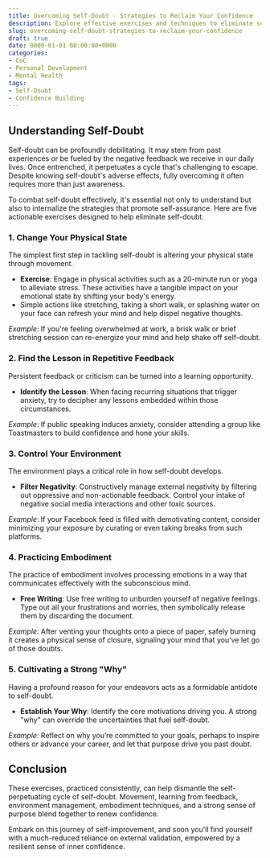 ```yaml
---
title: Overcoming Self-Doubt - Strategies to Reclaim Your Confidence
description: Explore effective exercises and techniques to eliminate self-doubt and build confidence.
slug: overcoming-self-doubt-strategies-to-reclaim-your-confidence
draft: true
date: 0000-01-01 00:00:00+0000
categories:
- CoC
- Personal Development
- Mental Health
tags:
- Self-Doubt
- Confidence Building
---
```


## Understanding Self-Doubt

Self-doubt can be profoundly debilitating. It may stem from past experiences or be fueled by the negative feedback we receive in our daily lives. Once entrenched, it perpetuates a cycle that's challenging to escape. Despite knowing self-doubt's adverse effects, fully overcoming it often requires more than just awareness.

To combat self-doubt effectively, it's essential not only to understand but also to internalize the strategies that promote self-assurance. Here are five actionable exercises designed to help eliminate self-doubt.

### 1. Change Your Physical State

The simplest first step in tackling self-doubt is altering your physical state through movement.

- **Exercise**: Engage in physical activities such as a 20-minute run or yoga to alleviate stress. These activities have a tangible impact on your emotional state by shifting your body's energy.
- Simple actions like stretching, taking a short walk, or splashing water on your face can refresh your mind and help dispel negative thoughts.

*Example*: If you're feeling overwhelmed at work, a brisk walk or brief stretching session can re-energize your mind and help shake off self-doubt.

### 2. Find the Lesson in Repetitive Feedback

Persistent feedback or criticism can be turned into a learning opportunity.

- **Identify the Lesson**: When facing recurring situations that trigger anxiety, try to decipher any lessons embedded within those circumstances.

*Example*: If public speaking induces anxiety, consider attending a group like Toastmasters to build confidence and hone your skills.

### 3. Control Your Environment

The environment plays a critical role in how self-doubt develops.

- **Filter Negativity**: Constructively manage external negativity by filtering out oppressive and non-actionable feedback. Control your intake of negative social media interactions and other toxic sources.

*Example*: If your Facebook feed is filled with demotivating content, consider minimizing your exposure by curating or even taking breaks from such platforms.

### 4. Practicing Embodiment

The practice of embodiment involves processing emotions in a way that communicates effectively with the subconscious mind.

- **Free Writing**: Use free writing to unburden yourself of negative feelings. Type out all your frustrations and worries, then symbolically release them by discarding the document.

*Example*: After venting your thoughts onto a piece of paper, safely burning it creates a physical sense of closure, signaling your mind that you’ve let go of those doubts.

### 5. Cultivating a Strong "Why"

Having a profound reason for your endeavors acts as a formidable antidote to self-doubt.

- **Establish Your Why**: Identify the core motivations driving you. A strong "why" can override the uncertainties that fuel self-doubt.

*Example*: Reflect on why you’re committed to your goals, perhaps to inspire others or advance your career, and let that purpose drive you past doubt.

## Conclusion

These exercises, practiced consistently, can help dismantle the self-perpetuating cycle of self-doubt. Movement, learning from feedback, environment management, embodiment techniques, and a strong sense of purpose blend together to renew confidence.

Embark on this journey of self-improvement, and soon you'll find yourself with a much-reduced reliance on external validation, empowered by a resilient sense of inner confidence.
